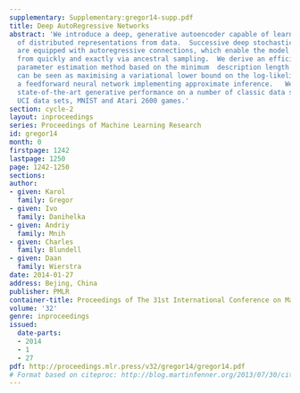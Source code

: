 ```yaml
---
supplementary: Supplementary:gregor14-supp.pdf
title: Deep AutoRegressive Networks
abstract: 'We introduce a deep, generative autoencoder capable of learning hierarchies
  of distributed representations from data.  Successive deep stochastic hidden layers
  are equipped with autoregressive connections, which enable the model to be sampled
  from quickly and exactly via ancestral sampling.  We derive an efficient approximate
  parameter estimation method based on the minimum  description length (MDL) principle,  which
  can be seen as maximising a variational lower bound on the log-likelihood, with
  a feedforward neural network implementing approximate inference.   We demonstrate
  state-of-the-art generative performance on a number of classic data sets: several
  UCI data sets, MNIST and Atari 2600 games.'
section: cycle-2
layout: inproceedings
series: Proceedings of Machine Learning Research
id: gregor14
month: 0
firstpage: 1242
lastpage: 1250
page: 1242-1250
sections: 
author:
- given: Karol
  family: Gregor
- given: Ivo
  family: Danihelka
- given: Andriy
  family: Mnih
- given: Charles
  family: Blundell
- given: Daan
  family: Wierstra
date: 2014-01-27
address: Bejing, China
publisher: PMLR
container-title: Proceedings of The 31st International Conference on Machine Learning
volume: '32'
genre: inproceedings
issued:
  date-parts:
  - 2014
  - 1
  - 27
pdf: http://proceedings.mlr.press/v32/gregor14/gregor14.pdf
# Format based on citeproc: http://blog.martinfenner.org/2013/07/30/citeproc-yaml-for-bibliographies/
---
```

